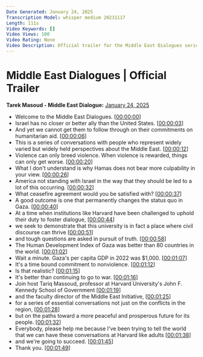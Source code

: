 ```yaml
---
Date Generated: January 24, 2025
Transcription Model: whisper medium 20231117
Length: 111s
Video Keywords: []
Video Views: 100
Video Rating: None
Video Description: Official trailer for the Middle East Dialogues series, moderated by Professor Tarek Masoud, Ford Foundation Professor of Democracy and Governance at the Harvard Kennedy School. The Middle East Initiative's "Middle East Dialogues" are a series of frank, open, and probing encounters with vital and varied perspectives on the current conflict, its causes, and the prospects for peace and progress in the region.
---
```


# Middle East Dialogues | Official Trailer
**Tarek Masoud - Middle East Dialogue:** [January 24, 2025](https://www.youtube.com/watch?v=7rIEwEr0_G8)
*  Welcome to the Middle East Dialogues. [[00:00:00](https://www.youtube.com/watch?v=7rIEwEr0_G8&t=0.0s)]
*  Israel has no closer or better ally than the United States. [[00:00:03](https://www.youtube.com/watch?v=7rIEwEr0_G8&t=3.0s)]
*  And yet we cannot get them to follow through on their commitments on humanitarian aid. [[00:00:06](https://www.youtube.com/watch?v=7rIEwEr0_G8&t=6.0s)]
*  This is a series of conversations with people who represent widely varied but widely held perspectives about the Middle East. [[00:00:12](https://www.youtube.com/watch?v=7rIEwEr0_G8&t=12.0s)]
*  Violence can only breed violence. When violence is rewarded, things can only get worse. [[00:00:20](https://www.youtube.com/watch?v=7rIEwEr0_G8&t=20.0s)]
*  What I don't understand is why Hamas does not bear more culpability in your view. [[00:00:26](https://www.youtube.com/watch?v=7rIEwEr0_G8&t=26.0s)]
*  America not standing with Israel in the way that they should be led to a lot of this occurring. [[00:00:32](https://www.youtube.com/watch?v=7rIEwEr0_G8&t=32.0s)]
*  What ceasefire agreement would you be satisfied with? [[00:00:37](https://www.youtube.com/watch?v=7rIEwEr0_G8&t=37.0s)]
*  A good outcome is one that permanently changes the status quo in Gaza. [[00:00:40](https://www.youtube.com/watch?v=7rIEwEr0_G8&t=40.0s)]
*  At a time when institutions like Harvard have been challenged to uphold their duty to foster dialogue, [[00:00:44](https://www.youtube.com/watch?v=7rIEwEr0_G8&t=44.0s)]
*  we seek to demonstrate that this university is in fact a place where civil discourse can thrive [[00:00:51](https://www.youtube.com/watch?v=7rIEwEr0_G8&t=51.0s)]
*  and tough questions are asked in pursuit of truth. [[00:00:58](https://www.youtube.com/watch?v=7rIEwEr0_G8&t=58.0s)]
*  The Human Development Index of Gaza was better than 80 countries in the world. [[00:01:02](https://www.youtube.com/watch?v=7rIEwEr0_G8&t=62.0s)]
*  Wait a minute. Gaza's per capita GDP in 2022 was $1,000. [[00:01:07](https://www.youtube.com/watch?v=7rIEwEr0_G8&t=67.0s)]
*  It's a time bound commitment to nonviolence. [[00:01:12](https://www.youtube.com/watch?v=7rIEwEr0_G8&t=72.0s)]
*  Is that realistic? [[00:01:15](https://www.youtube.com/watch?v=7rIEwEr0_G8&t=75.0s)]
*  It's better than continuing to go to war. [[00:01:16](https://www.youtube.com/watch?v=7rIEwEr0_G8&t=76.0s)]
*  Join host Tariq Massoud, professor at Harvard University's John F. Kennedy School of Government [[00:01:19](https://www.youtube.com/watch?v=7rIEwEr0_G8&t=79.0s)]
*  and the faculty director of the Middle East Initiative, [[00:01:25](https://www.youtube.com/watch?v=7rIEwEr0_G8&t=85.0s)]
*  for a series of essential conversations not just on the conflicts in the region, [[00:01:28](https://www.youtube.com/watch?v=7rIEwEr0_G8&t=88.0s)]
*  but on the paths toward a more peaceful and prosperous future for its people. [[00:01:32](https://www.youtube.com/watch?v=7rIEwEr0_G8&t=92.0s)]
*  Everybody, please help me because I've been trying to tell the world that we can have these conversations at Harvard like adults [[00:01:38](https://www.youtube.com/watch?v=7rIEwEr0_G8&t=98.0s)]
*  and we're going to succeed. [[00:01:45](https://www.youtube.com/watch?v=7rIEwEr0_G8&t=105.0s)]
*  Thank you. [[00:01:49](https://www.youtube.com/watch?v=7rIEwEr0_G8&t=109.0s)]
